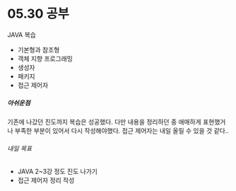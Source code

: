 # 05.30 공부
JAVA 복습
- 기본형과 참조형
- 객체 지향 프로그래밍
- 생성자
- 패키지
- 접근 제어자

##### 아쉬운점
기존에 나갔던 진도까지 복습은 성공했다. 다만 내용을 정리하던 중 애매하게 표현했거나 부족한 부분이 있어서 다시 작성해야했다. 접근 제어자는 내일 올릴 수 있을 것 같다..

###### 내일 목표
- JAVA 2~3강 정도 진도 나가기
- 접근 제어자 정리 작성

